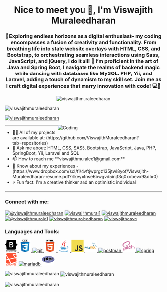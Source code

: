 <h1 align="center">Nice to meet you 👋, I'm Viswajith Muraleedharan</h1>
<h3 align="center">👋Exploring endless horizons as a digital enthusiast– my coding encompasses a fusion of creativity and functionality. From breathing life into stale website overlays with HTML, CSS, and Bootstrap, to orchestrating seamless interactions using Sass, JavaScript, and jQuery, I do it all! 🚀 I’m proficient in the art of Java and Spring Boot, I navigate the realms of backend magic while dancing with databases like MySQL. PHP, Yii, and Laravel, adding a touch of dynamism to my skill set. Join me as I craft digital experiences that marry innovation with code!  💻🎨 </h3>

<p align="center"> <img src="https://camo.githubusercontent.com/65fe05e6945d2bbd3d80f41d388199f3f7d985ae4a86b29e6304d54203a91431/68747470733a2f2f6d69726f2e6d656469756d2e636f6d2f6d61782f313430302f302a656e7249374258557a774a456f6d6c712e676966" alt="viswajithmuraleedharan" /> </p>
<p align="left"> <img src="https://komarev.com/ghpvc/?username=viswajithmuraleedharan&label=Profile%20views&color=0e75b6&style=flat" alt="viswajithmuraleedharan" /> </p>

<p align="left"> <a href="https://github.com/ryo-ma/github-profile-trophy"><img src="https://github-profile-trophy.vercel.app/?username=viswajithmuraleedharan" alt="viswajithmuraleedharan" /></a> </p>
<div margin-left="30px"><img align="right" alt="Coding" width="335" src="https://www.lambdatest.com/resources/images/ezgif.com-gif-maker-16.gif"/></div>
<hr>
<ul>
<li> 👨‍💻 All of my projects are available at:    
(https://github.com/ViswajithMuraleedharan?tab=repositories)</li>

<li> 💬 Ask me about:  HTML, CSS, SASS, Bootstrap, JavaScript, Java, PHP, SpringBoot, Yii, Laravel and SQL</li>

<li> 📫 How to reach me **viswajithmuralee1@gmail.com**</li>

<li> 📄 Know about my experiences
- (https://www.dropbox.com/scl/fi/4vftjwprgz135jtwl8yof/Viswajith-Muraleedharan-resume.pdf?rlkey=fnse6bwgvd5injf3q0xobevx9&dl=0)</li>

<li>⚡ Fun fact: I'm a creative thinker and an optimistic individual</li>
</ul>
<hr>
<h3 align="left">Connect with me:</h3>
<p align="left">
<a href="https://codepen.io/viswajithmuraleedharan" target="blank"><img align="center" src="https://raw.githubusercontent.com/rahuldkjain/github-profile-readme-generator/master/src/images/icons/Social/codepen.svg" alt="@viswajithmuraleedharan" height="30" width="40" /></a>
<a href="https://twitter.com/viswajithmural1" target="blank"><img align="center" src="https://raw.githubusercontent.com/rahuldkjain/github-profile-readme-generator/master/src/images/icons/Social/twitter.svg" alt="viswajithmural1" height="30" width="40" /></a>
<a href="https://linkedin.com/in/viswajithmuraleedharan" target="blank"><img align="center" src="https://raw.githubusercontent.com/rahuldkjain/github-profile-readme-generator/master/src/images/icons/Social/linked-in-alt.svg" alt="viswajithmuraleedharan" height="30" width="40" /></a>
<a href="https://www.hackerrank.com/viswajithmurale1" target="blank"><img align="center" src="https://raw.githubusercontent.com/rahuldkjain/github-profile-readme-generator/master/src/images/icons/Social/hackerrank.svg" alt="@viswajithmurale1" height="30" width="40" /></a>
<a href="https://www.leetcode.com/viswajithmuraleedharan" target="blank"><img align="center" src="https://raw.githubusercontent.com/rahuldkjain/github-profile-readme-generator/master/src/images/icons/Social/leet-code.svg" alt="viswajithmuraleedharan" height="30" width="40" /></a>
<a href="https://auth.geeksforgeeks.org/user/viswajitheave" target="blank"><img align="center" src="https://raw.githubusercontent.com/rahuldkjain/github-profile-readme-generator/master/src/images/icons/Social/geeks-for-geeks.svg" alt="viswajitheave" height="30" width="40" /></a>
</p>

<h3 align="left">Languages and Tools:</h3>
<p align="left"> <a href="https://getbootstrap.com" target="_blank" rel="noreferrer"> <img src="https://raw.githubusercontent.com/devicons/devicon/master/icons/bootstrap/bootstrap-plain-wordmark.svg" alt="bootstrap" width="40" height="40"/> </a> <a href="https://www.w3schools.com/css/" target="_blank" rel="noreferrer"> <img src="https://raw.githubusercontent.com/devicons/devicon/master/icons/css3/css3-original-wordmark.svg" alt="css3" width="40" height="40"/> </a> <a href="https://git-scm.com/" target="_blank" rel="noreferrer"> <img src="https://www.vectorlogo.zone/logos/git-scm/git-scm-icon.svg" alt="git" width="40" height="40"/> </a> <a href="https://www.w3.org/html/" target="_blank" rel="noreferrer"> <img src="https://raw.githubusercontent.com/devicons/devicon/master/icons/html5/html5-original-wordmark.svg" alt="html5" width="40" height="40"/> </a> <a href="https://www.java.com" target="_blank" rel="noreferrer"> <img src="https://raw.githubusercontent.com/devicons/devicon/master/icons/java/java-original.svg" alt="java" width="40" height="40"/> </a> <a href="https://developer.mozilla.org/en-US/docs/Web/JavaScript" target="_blank" rel="noreferrer"> <img src="https://raw.githubusercontent.com/devicons/devicon/master/icons/javascript/javascript-original.svg" alt="javascript" width="40" height="40"/> </a> <a href="https://www.mysql.com/" target="_blank" rel="noreferrer"> <img src="https://raw.githubusercontent.com/devicons/devicon/master/icons/mysql/mysql-original-wordmark.svg" alt="mysql" width="40" height="40"/> </a> <a href="https://postman.com" target="_blank" rel="noreferrer"> <img src="https://www.vectorlogo.zone/logos/getpostman/getpostman-icon.svg" alt="postman" width="40" height="40"/> </a> <a href="https://sass-lang.com" target="_blank" rel="noreferrer"> <img src="https://raw.githubusercontent.com/devicons/devicon/master/icons/sass/sass-original.svg" alt="sass" width="40" height="40"/> </a> <a href="https://spring.io/" target="_blank" rel="noreferrer"> <img src="https://www.vectorlogo.zone/logos/springio/springio-icon.svg" alt="spring" width="40" height="40"/> </a> <a href="https://laravel.com/" target="_blank" rel="noreferrer"> <img src="https://raw.githubusercontent.com/devicons/devicon/master/icons/laravel/laravel-plain-wordmark.svg" alt="laravel" width="40" height="40"/> </a> <a href="https://mariadb.org/" target="_blank" rel="noreferrer"> <img src="https://www.vectorlogo.zone/logos/mariadb/mariadb-icon.svg" alt="mariadb" width="40" height="40"/> </a> <a href="https://www.php.net" target="_blank" rel="noreferrer"> <img src="https://raw.githubusercontent.com/devicons/devicon/master/icons/php/php-original.svg" alt="php" width="40" height="40"/> </a>
</p>

<p><img align="left" src="https://github-readme-stats.vercel.app/api/top-langs?username=viswajithmuraleedharan&show_icons=true&locale=en&layout=compact" alt="viswajithmuraleedharan" /></p>

<p>&nbsp;<img align="center" src="https://github-readme-stats.vercel.app/api?username=viswajithmuraleedharan&show_icons=true&locale=en" alt="viswajithmuraleedharan" /></p>

<p><img align="center" src="https://github-readme-streak-stats.herokuapp.com/?user=viswajithmuraleedharan&" alt="viswajithmuraleedharan" /></p>

